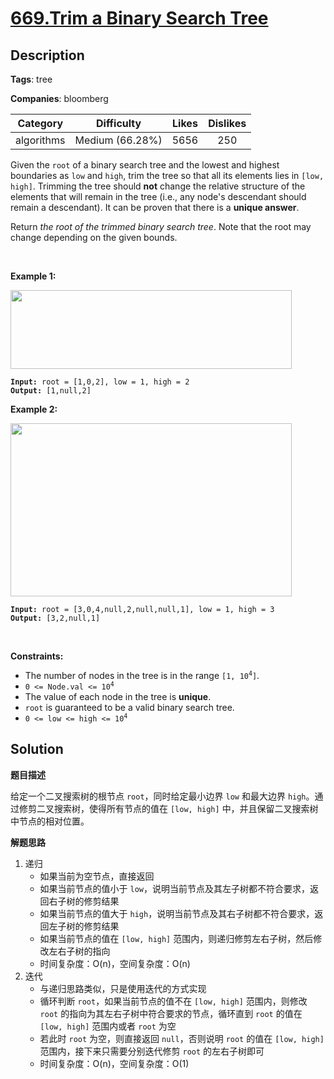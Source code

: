 # [669.Trim a Binary Search Tree](https://leetcode.com/problems/trim-a-binary-search-tree/description/)

## Description

**Tags**: tree

**Companies**: bloomberg

|  Category  |   Difficulty    | Likes | Dislikes |
| :--------: | :-------------: | :---: | :------: |
| algorithms | Medium (66.28%) | 5656  |   250    |

<p>Given the <code>root</code> of a binary search tree and the lowest and highest boundaries as <code>low</code> and <code>high</code>, trim the tree so that all its elements lies in <code>[low, high]</code>. Trimming the tree should <strong>not</strong> change the relative structure of the elements that will remain in the tree (i.e., any node&#39;s descendant should remain a descendant). It can be proven that there is a <strong>unique answer</strong>.</p>
<p>Return <em>the root of the trimmed binary search tree</em>. Note that the root may change depending on the given bounds.</p>
<p>&nbsp;</p>
<p><strong class="example">Example 1:</strong></p>
<img alt="" src="https://assets.leetcode.com/uploads/2020/09/09/trim1.jpg" style="width: 450px; height: 126px;" />
<pre><code><strong>Input:</strong> root = [1,0,2], low = 1, high = 2
<strong>Output:</strong> [1,null,2]</code></pre>
<p><strong class="example">Example 2:</strong></p>
<img alt="" src="https://assets.leetcode.com/uploads/2020/09/09/trim2.jpg" style="width: 450px; height: 277px;" />
<pre><code><strong>Input:</strong> root = [3,0,4,null,2,null,null,1], low = 1, high = 3
<strong>Output:</strong> [3,2,null,1]</code></pre>
<p>&nbsp;</p>
<p><strong>Constraints:</strong></p>
<ul>
  <li>The number of nodes in the tree is in the range <code>[1, 10<sup>4</sup>]</code>.</li>
  <li><code>0 &lt;= Node.val &lt;= 10<sup>4</sup></code></li>
  <li>The value of each node in the tree is <strong>unique</strong>.</li>
  <li><code>root</code> is guaranteed to be a valid binary search tree.</li>
  <li><code>0 &lt;= low &lt;= high &lt;= 10<sup>4</sup></code></li>
</ul>

## Solution

**题目描述**

给定一个二叉搜索树的根节点 `root`，同时给定最小边界 `low` 和最大边界 `high`。通过修剪二叉搜索树，使得所有节点的值在 `[low, high]` 中，并且保留二叉搜索树中节点的相对位置。

**解题思路**

1. 递归
   - 如果当前为空节点，直接返回
   - 如果当前节点的值小于 `low`，说明当前节点及其左子树都不符合要求，返回右子树的修剪结果
   - 如果当前节点的值大于 `high`，说明当前节点及其右子树都不符合要求，返回左子树的修剪结果
   - 如果当前节点的值在 `[low, high]` 范围内，则递归修剪左右子树，然后修改左右子树的指向
   - 时间复杂度：O(n)，空间复杂度：O(n)
2. 迭代
   - 与递归思路类似，只是使用迭代的方式实现
   - 循环判断 `root`，如果当前节点的值不在 `[low, high]` 范围内，则修改 `root` 的指向为其左右子树中符合要求的节点，循环直到 `root` 的值在 `[low, high]` 范围内或者 `root` 为空
   - 若此时 `root` 为空，则直接返回 `null`，否则说明 `root` 的值在 `[low, high]` 范围内，接下来只需要分别迭代修剪 `root` 的左右子树即可
   - 时间复杂度：O(n)，空间复杂度：O(1)
